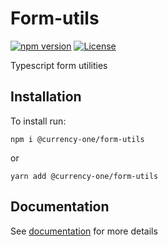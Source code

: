 # Form-utils

[![npm version](https://img.shields.io/npm/v/@currency-one/form-utils.svg)](https://www.npmjs.com/package/@currency-one/form-utils)
[![License](https://img.shields.io/npm/l/@currency-one/form-utils.svg)](https://github.com/Currency-One/form-utils/blob/master/LICENSE.md)

Typescript form utilities

## Installation

To install run:
```
npm i @currency-one/form-utils
```
or

```
yarn add @currency-one/form-utils
```

## Documentation

See [documentation](DOCS.md) for more details
